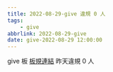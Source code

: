 ```yaml
---
title: 2022-08-29-give 違規 0 人
tags:
    - give
abbrlink: 2022-08-29-give
date: give-2022-08-29 12:00:00
---
```

give 板 [板規連結](https://www.ptt.cc/bbs/give/M.1612495900.A.C32.html)
昨天違規 0 人
